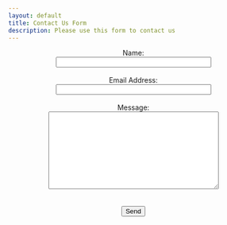 ```yaml
---
layout: default
title: Contact Us Form
description: Please use this form to contact us
---
```

<script src="https://www.google.com/recaptcha/enterprise.js" async defer></script>
<center>
    <!-- modify this form HTML and place wherever you want your form -->
    <form
      action="https://formspree.io/f/xdkenqyv"
      method="POST"
    >
        <label>Name:</label><br>
        <input type="text" name="name" size="36"><br>
        <br>
        <label>Email Address:</label><br>
        <input type="email" name="email" size="36"><br>
        <br>
        <label>Message:</label><br>
        <textarea name="message" rows="10" cols="40"></textarea><br>
        <br>
        <!-- your other form fields go here -->
        <div class="g-recaptcha" data-sitekey="6LfmYu8qAAAAAJ7GAJQsEtLXJfw5-KViM6je7HzD" data-action="LOGIN"></div><br>
        <button type="submit">Send</button>
    </form>
</center>